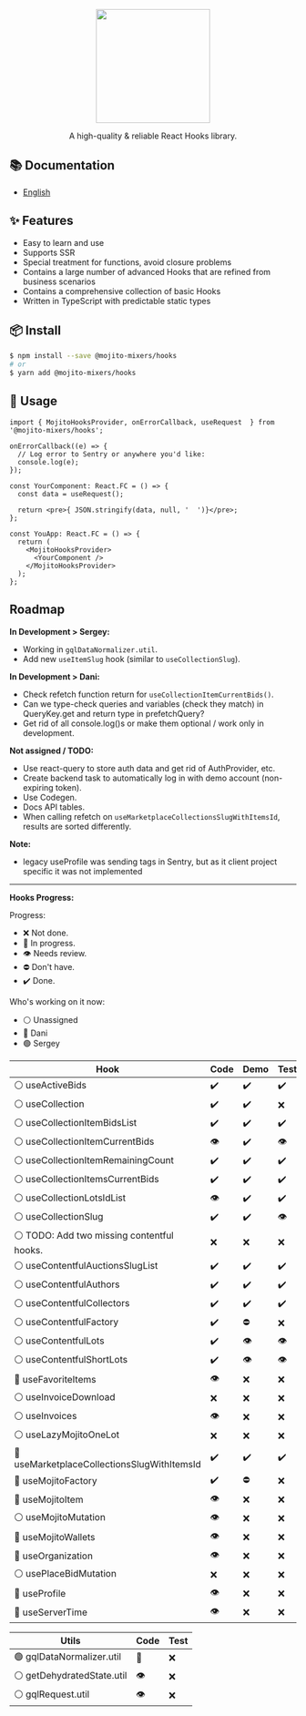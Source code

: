 <p align="center">
  <a href="#">
    <img width="200" src="https://github.com/mojitoinc/mixers/blob/main/public/logo.svg">
  </a>
</p>

<div align="center">
A high-quality & reliable React Hooks library.
</div>

## 📚 Documentation

- [English]()

## ✨ Features

- Easy to learn and use
- Supports SSR
- Special treatment for functions, avoid closure problems
- Contains a large number of advanced Hooks that are refined from business scenarios
- Contains a comprehensive collection of basic Hooks
- Written in TypeScript with predictable static types

## 📦 Install

```bash
$ npm install --save @mojito-mixers/hooks
# or
$ yarn add @mojito-mixers/hooks
```

## 🔨 Usage

```TSX
import { MojitoHooksProvider, onErrorCallback, useRequest  } from '@mojito-mixers/hooks';

onErrorCallback((e) => {
  // Log error to Sentry or anywhere you'd like:
  console.log(e);
});

const YourComponent: React.FC = () => {
  const data = useRequest();

  return <pre>{ JSON.stringify(data, null, '  ')}</pre>;
};

const YouApp: React.FC = () => {
  return (
    <MojitoHooksProvider>
      <YourComponent />
    </MojitoHooksProvider>
  );
};
```

## Roadmap

**In Development > Sergey:**

- Working in `gqlDataNormalizer.util`.
- Add new `useItemSlug` hook (similar to `useCollectionSlug`).

**In Development > Dani:**

- Check refetch function return for `useCollectionItemCurrentBids()`.
- Can we type-check queries and variables (check they match) in QueryKey.get and return type in prefetchQuery?
- Get rid of all console.log()s or make them optional / work only in development.

**Not assigned / TODO:**

- Use react-query to store auth data and get rid of AuthProvider, etc.
- Create backend task to automatically log in with demo account (non-expiring token).
- Use Codegen.
- Docs API tables.
- When calling refetch on `useMarketplaceCollectionsSlugWithItemsId`, results are sorted differently.

**Note:**

- legacy useProfile was sending tags in Sentry, but as it client project specific it was not implemented

---

**Hooks Progress:**

Progress:

- ❌ Not done.
- 🔨 In progress.
- 👁️ Needs review.
- ⛔ Don't have.
- ✔️ Done.

Who's working on it now:

- ⚪ Unassigned
- 🔵 Dani
- 🟢 Sergey

| Hook                                        | Code | Demo | Test | Docs |
| ------------------------------------------- | ---- | ---- | ---- | ---- |
| ⚪ useActiveBids                            | ✔️   | ✔️   | ✔️   | ✔️   |
| ⚪ useCollection                            | ✔️   | ✔️   | ❌   | ✔️   |
| ⚪ useCollectionItemBidsList                | ✔️   | ✔️   | ✔️   | ✔️   |
| ⚪ useCollectionItemCurrentBids             | 👁️   | ✔️   | 👁️   | ✔️   |
| ⚪ useCollectionItemRemainingCount          | ✔️   | ✔️   | ✔️   | ✔️   |
| ⚪ useCollectionItemsCurrentBids            | ✔️   | ✔️   | ✔️   | ✔️   |
| ⚪ useCollectionLotsIdList                  | 👁️   | ✔️   | ✔️   | ✔️   |
| ⚪ useCollectionSlug                        | ✔️   | ✔️   | 👁️   | ✔️   |
| ⚪ TODO: Add two missing contentful hooks.  | ❌   | ❌   | ❌   | ❌   |
| ⚪ useContentfulAuctionsSlugList            | ✔️   | ✔️   | ✔️   | 👁️   |
| ⚪ useContentfulAuthors                     | ✔️   | ✔️   | ✔️   | ✔️   |
| ⚪ useContentfulCollectors                  | ✔️   | ✔️   | ✔️   | ✔️   |
| ⚪ useContentfulFactory                     | ✔️   | ⛔   | ❌   | ✔️   |
| ⚪ useContentfulLots                        | ✔️   | 👁️   | 👁️   | ✔️   |
| ⚪ useContentfulShortLots                   | ✔️   | 👁️   | 👁️   | ✔️   |
| 🔵 useFavoriteItems                         | 👁️   | ❌   | ❌   | ✔️   |
| ⚪ useInvoiceDownload                       | ❌   | ❌   | ❌   | 👁️   |
| ⚪ useInvoices                              | 👁️   | ❌   | ❌   | ✔️   |
| ⚪ useLazyMojitoOneLot                      | ❌   | ❌   | ❌   | 👁️   |
| 🔵 useMarketplaceCollectionsSlugWithItemsId | ✔️   | ✔️   | ✔️   | ✔️   |
| 🔵 useMojitoFactory                         | ✔️   | ⛔   | ❌   | ✔️   |
| 🔵 useMojitoItem                            | 👁️   | ❌   | ❌   | 👁️   |
| ⚪ useMojitoMutation                        | 👁️   | ❌   | ❌   | 👁️   |
| 🔵 useMojitoWallets                         | 👁️   | ❌   | ❌   | ✔️   |
| 🔵 useOrganization                          | 👁️   | ❌   | ❌   | ✔️   |
| ⚪ usePlaceBidMutation                      | ❌   | ❌   | ❌   | 👁️   |
| 🔵 useProfile                               | 👁️   | ❌   | ❌   | ✔️   |
| 🔵 useServerTime                            | 👁️   | ❌   | ❌   | ✔️   |

| Utils                      | Code | Test |
| -------------------------- | ---- | ---- |
| 🟢 gqlDataNormalizer.util  | 🔨   | ❌   |
| ⚪ getDehydratedState.util | 👁️   | ❌   |
| ⚪ gqlRequest.util         | 👁️   | ❌   |

